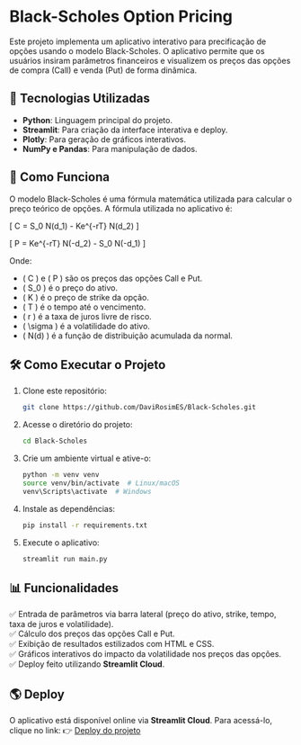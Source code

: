 # Black-Scholes Option Pricing

Este projeto implementa um aplicativo interativo para precificação de opções usando o modelo Black-Scholes. O aplicativo permite que os usuários insiram parâmetros financeiros e visualizem os preços das opções de compra (Call) e venda (Put) de forma dinâmica.

## 🚀 Tecnologias Utilizadas
- **Python**: Linguagem principal do projeto.
- **Streamlit**: Para criação da interface interativa e deploy.
- **Plotly**: Para geração de gráficos interativos.
- **NumPy e Pandas**: Para manipulação de dados.

## 📖 Como Funciona
O modelo Black-Scholes é uma fórmula matemática utilizada para calcular o preço teórico de opções. A fórmula utilizada no aplicativo é:

\[
C = S_0 N(d_1) - Ke^{-rT} N(d_2)
\]

\[
P = Ke^{-rT} N(-d_2) - S_0 N(-d_1)
\]

Onde:
- \( C \) e \( P \) são os preços das opções Call e Put.
- \( S_0 \) é o preço do ativo.
- \( K \) é o preço de strike da opção.
- \( T \) é o tempo até o vencimento.
- \( r \) é a taxa de juros livre de risco.
- \( \sigma \) é a volatilidade do ativo.
- \( N(d) \) é a função de distribuição acumulada da normal.

## 🛠️ Como Executar o Projeto

1. Clone este repositório:
   ```bash
   git clone https://github.com/DaviRosimES/Black-Scholes.git
   ```
2. Acesse o diretório do projeto:
   ```bash
   cd Black-Scholes
   ```
3. Crie um ambiente virtual e ative-o:
   ```bash
   python -m venv venv
   source venv/bin/activate  # Linux/macOS
   venv\Scripts\activate  # Windows
   ```
4. Instale as dependências:
   ```bash
   pip install -r requirements.txt
   ```
5. Execute o aplicativo:
   ```bash
   streamlit run main.py
   ```

## 📊 Funcionalidades
✅ Entrada de parâmetros via barra lateral (preço do ativo, strike, tempo, taxa de juros e volatilidade).  
✅ Cálculo dos preços das opções Call e Put.  
✅ Exibição de resultados estilizados com HTML e CSS.  
✅ Gráficos interativos do impacto da volatilidade nos preços das opções.  
✅ Deploy feito utilizando **Streamlit Cloud**.

## 🌎 Deploy
O aplicativo está disponível online via **Streamlit Cloud**. Para acessá-lo, clique no link:
👉 [Deploy do projeto](https://blacksholesdr.streamlit.app/)
